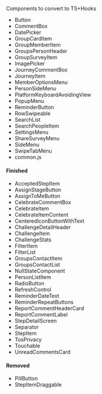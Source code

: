 Components to convert to TS+Hooks

- Button
- CommentBox
- DatePicker
- GroupCardItem
- GroupMemberItem
- GroupsPersonHeader
- GroupSurveyItem
- ImagePicker
- JourneyCommentBox
- JourneyItem
- MemberOptionsMenu
- PersonSideMenu
- PlatformKeyboardAvoidingView
- PopupMenu
- ReminderButton
- RowSwipeable
- SearchList
- SearchPeopleItem
- SettingsMenu
- ShareSurveyMenu
- SideMenu
- SwipeTabMenu
- common.js

#### Finished

- AcceptedStepItem
- AssignStageButton
- AssignToMeButton
- CelebrateCommentBox
- CelebrateItem
- CelebrateItemContent
- CenteredIconButtonWithText
- ChallengeDetailHeader
- ChallengeItem
- ChallengeStats
- FilterItem
- FilterList
- GroupsContactItem
- GroupsContactList
- NullStateComponent
- PersonListItem
- RadioButton
- RefreshControl
- ReminderDateText
- ReminderRepeatButtons
- ReportCommentHeaderCard
- ReportCommentLabel
- StepDetailScreen
- Separator
- StepItem
- TosPrivacy
- Touchable
- UnreadCommentsCard

#### Removed

- PillButton
- StepItemDraggable
